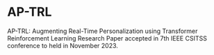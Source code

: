 # AP-TRL
AP-TRL: Augmenting Real-Time Personalization using Transformer Reinforcement Learning Research Paper accepted in 7th IEEE CSITSS conference to held in November 2023.
